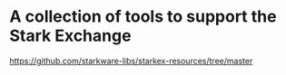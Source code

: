 # A collection of tools to support the Stark Exchange

https://github.com/starkware-libs/starkex-resources/tree/master
